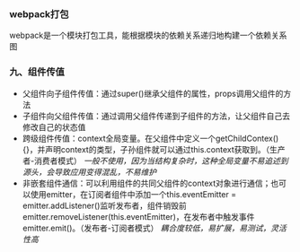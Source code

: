 ### webpack打包
webpack是一个模块打包工具，能根据模块的依赖关系递归地构建一个依赖关系图

### 九、组件传值
- 父组件向子组件传值：通过super()继承父组件的属性，props调用父组件的方法
- 子组件向父组件传值：通过调用父组件传递到子组件的方法，让父组件自己去修改自己的状态值
- 跨级组件传值：context全局变量。在父组件中定义一个getChildContex(){}，并声明context的类型，子孙组件就可以通过this.context获取到。（生产者-消费者模式）
  *一般不使用，因为当结构复杂时，这种全局变量不易追述到源头，会导致应用变得混乱，不易维护*
- 非嵌套组件通信：可以利用组件的共同父组件的context对象进行通信；也可以使用emitter，在订阅者组件中添加一个this.eventEmitter = emitter.addListener()监听发布者，组件销毁前emitter.removeListener(this.eventEmitter)，在发布者中触发事件emitter.emit()。（发布者-订阅者模式）
  *耦合度较低，易扩展，易测试，灵活性高*
